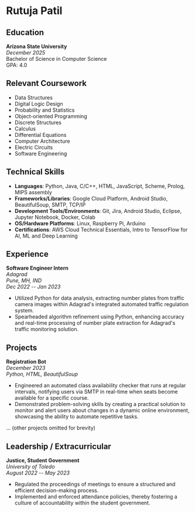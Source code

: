 # Rutuja Patil

## Education

**Arizona State University**  
*December 2025*  
Bachelor of Science in Computer Science  
GPA: 4.0

## Relevant Coursework

- Data Structures
- Digital Logic Design
- Probability and Statistics
- Object-oriented Programming
- Discrete Structures
- Calculus
- Differential Equations
- Computer Architecture
- Electric Circuits
- Software Engineering

## Technical Skills

- **Languages**: Python, Java, C/C++, HTML, JavaScript, Scheme, Prolog, MIPS assembly
- **Frameworks/Libraries**: Google Cloud Platform, Android Studio, BeautifulSoup, SMTP, TCP/IP
- **Development Tools/Environments**: Git, Jira, Android Studio, Eclipse, Jupyter Notebook, Docker, Colab
- **OS/Hardware Platforms**: Linux, Raspberry Pi, Arduino
- **Certifications**: AWS Cloud Technical Essentials, Intro to TensorFlow for AI, ML and Deep Learning

## Experience

**Software Engineer Intern**  
*Adagrad*  
*Pune, MH, IND*  
*Dec 2022 -- Jan 2023*

- Utilized Python for data analysis, extracting number plates from traffic camera images within Adagrad's integrated automated traffic regulation system.
- Spearheaded algorithm refinement using Python, enhancing accuracy and real-time processing of number plate extraction for Adagrad's traffic monitoring solution.

## Projects

**Registration Bot**  
*December 2023*  
*Python, HTML, BeautifulSoup*

- Engineered an automated class availability checker that runs at regular intervals, notifying users via SMTP in real-time when seats become available for a specific course.
- Demonstrated problem-solving skills by creating a practical solution to monitor and alert users about changes in a dynamic online environment, showcasing the ability to automate repetitive tasks.

... (other projects omitted for brevity)

## Leadership / Extracurricular

**Justice, Student Government**  
*University of Toledo*  
*August 2022 -- May 2023*

- Regulated the proceedings of meetings to ensure a structured and efficient decision-making process.
- Implemented and enforced attendance policies, thereby fostering a culture of accountability within the student government.
